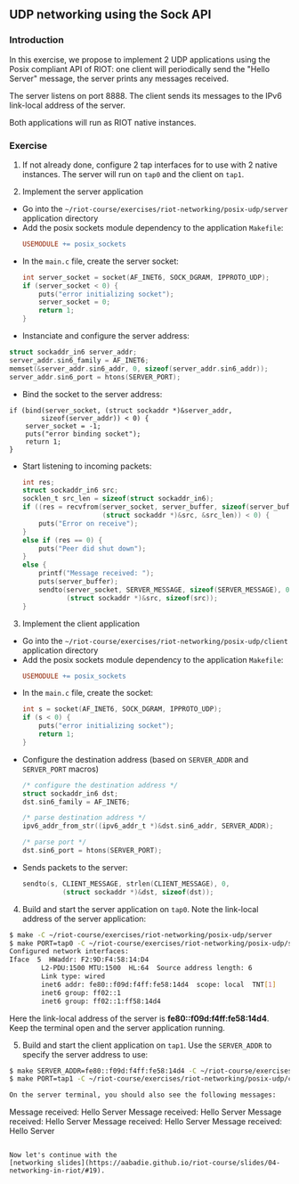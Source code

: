 ## UDP networking using the Sock API

### Introduction

In this exercise, we propose to implement 2 UDP applications using the Posix
compliant API of RIOT: one client will periodically send the "Hello Server"
message, the server prints any messages received.

The server listens on port 8888. The client sends its messages to the IPv6
link-local address of the server.

Both applications will run as RIOT native instances.

### Exercise

1. If not already done, configure 2 tap interfaces for to use with 2 native
  instances. The server will run on `tap0` and the client on `tap1`.

2. Implement the server application

  - Go into the `~/riot-course/exercises/riot-networking/posix-udp/server` application
    directory
  - Add the posix sockets module dependency to the application `Makefile`:
    ```mk
    USEMODULE += posix_sockets
    ```
  - In the `main.c` file, create the server socket:
    ```c
    int server_socket = socket(AF_INET6, SOCK_DGRAM, IPPROTO_UDP);
    if (server_socket < 0) {
        puts("error initializing socket");
        server_socket = 0;
        return 1;
    }
    ```
  - Instanciate and configure the server address:
  ```c
  struct sockaddr_in6 server_addr;
  server_addr.sin6_family = AF_INET6;
  memset(&server_addr.sin6_addr, 0, sizeof(server_addr.sin6_addr));
  server_addr.sin6_port = htons(SERVER_PORT);
  ```
  - Bind the socket to the server address:
  ```
  if (bind(server_socket, (struct sockaddr *)&server_addr,
          sizeof(server_addr)) < 0) {
      server_socket = -1;
      puts("error binding socket");
      return 1;
  }
  ```
  - Start listening to incoming packets:
    ```c
    int res;
    struct sockaddr_in6 src;
    socklen_t src_len = sizeof(struct sockaddr_in6);
    if ((res = recvfrom(server_socket, server_buffer, sizeof(server_buffer), 0,
                        (struct sockaddr *)&src, &src_len)) < 0) {
        puts("Error on receive");
    }
    else if (res == 0) {
        puts("Peer did shut down");
    }
    else {
        printf("Message received: ");
        puts(server_buffer);
        sendto(server_socket, SERVER_MESSAGE, sizeof(SERVER_MESSAGE), 0,
               (struct sockaddr *)&src, sizeof(src));
    }
    ```

3. Implement the client application

  - Go into the `~/riot-course/exercises/riot-networking/posix-udp/client` application
    directory
  - Add the posix sockets module dependency to the application `Makefile`:
    ```mk
    USEMODULE += posix_sockets
    ```
  - In the `main.c` file, create the socket:
    ```c
    int s = socket(AF_INET6, SOCK_DGRAM, IPPROTO_UDP);
    if (s < 0) {
        puts("error initializing socket");
        return 1;
    }
    ```
  - Configure the destination address (based on `SERVER_ADDR` and `SERVER_PORT` macros)
    ```c
    /* configure the destination address */
    struct sockaddr_in6 dst;
    dst.sin6_family = AF_INET6;

    /* parse destination address */
    ipv6_addr_from_str((ipv6_addr_t *)&dst.sin6_addr, SERVER_ADDR);

    /* parse port */
    dst.sin6_port = htons(SERVER_PORT);
    ```
  - Sends packets to the server:
    ```c
    sendto(s, CLIENT_MESSAGE, strlen(CLIENT_MESSAGE), 0,
              (struct sockaddr *)&dst, sizeof(dst));
    ```

4. Build and start the server application on `tap0`. Note the link-local address of the
  server application:
  ```sh
  $ make -C ~/riot-course/exercises/riot-networking/posix-udp/server
  $ make PORT=tap0 -C ~/riot-course/exercises/riot-networking/posix-udp/server term
  Configured network interfaces:
  Iface  5  HWaddr: F2:9D:F4:58:14:D4
          L2-PDU:1500 MTU:1500  HL:64  Source address length: 6
          Link type: wired
          inet6 addr: fe80::f09d:f4ff:fe58:14d4  scope: local  TNT[1]
          inet6 group: ff02::1
          inet6 group: ff02::1:ff58:14d4
  ```
  Here the link-local address of the server is **fe80::f09d:f4ff:fe58:14d4**.
  Keep the terminal open and the server application running.

5. Build and start the client application on `tap1`. Use the `SERVER_ADDR` to
  specify the server address to use:
  ```sh
  $ make SERVER_ADDR=fe80::f09d:f4ff:fe58:14d4 -C ~/riot-course/exercises/riot-networking/posix-udp/client
  $ make PORT=tap1 -C ~/riot-course/exercises/riot-networking/posix-udp/client term

  On the server terminal, you should also see the following messages:
  ```
  Message received: Hello Server
  Message received: Hello Server
  Message received: Hello Server
  Message received: Hello Server
  Message received: Hello Server
  ```

Now let's continue with the
[networking slides](https://aabadie.github.io/riot-course/slides/04-networking-in-riot/#19).